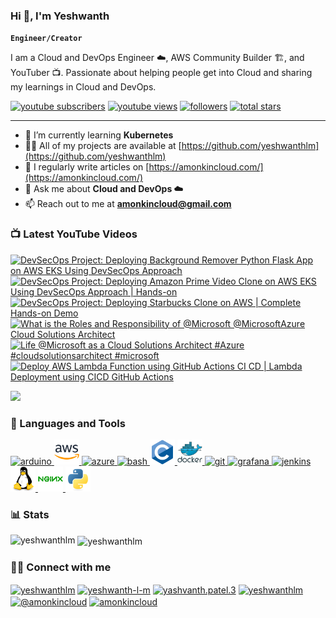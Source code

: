 ### Hi 👋, I'm Yeshwanth

**`Engineer/Creator`**

I am a Cloud and DevOps Engineer ☁️, AWS Community Builder 🏗️, and YouTuber 📺. Passionate about helping people get into Cloud and sharing my learnings in Cloud and DevOps.

   <p align="left">
      <a href="https://www.youtube.com/c/amonkincloud?sub_confirmation=1">
         <img alt="youtube subscribers" title="Subscribe to my YouTube channel" src="https://custom-icon-badges.demolab.com/youtube/channel/subscribers/UCwhERUcuzUCwr8x8mQ8zrcw?color=%23E05D44&label=SUBSCRIBE&logo=video&logoColor=white&style=for-the-badge&labelColor=CE4630"/></a> 
      <a href="https://www.youtube.com/c/amonkincloud">
         <img alt="youtube views" title="YouTube views" src="https://custom-icon-badges.demolab.com/youtube/channel/views/UCwhERUcuzUCwr8x8mQ8zrcw?color=%23E1AD0E&logo=eye&logoColor=white&style=for-the-badge&labelColor=C79600"/></a> 
      <a href="https://github.com/yeshwanthlm?tab=followers">
         <img alt="followers" title="Follow me on Github" src="https://custom-icon-badges.demolab.com/github/followers/yeshwanthlm?color=236ad3&labelColor=1155ba&style=for-the-badge&logo=person-add&label=Follow&logoColor=white"/></a>
      <a href="https://github.com/yeshwanthlm?tab=repositories&sort=stargazers">
         <img alt="total stars" title="Total stars on GitHub" src="https://custom-icon-badges.demolab.com/github/stars/yeshwanthlm?color=55960c&style=for-the-badge&labelColor=488207&logo=star"/></a>
   </p>

---

- 🌱 I’m currently learning **Kubernetes**
- 👨‍💻 All of my projects are available at [https://github.com/yeshwanthlm](https://github.com/yeshwanthlm)
- 📝 I regularly write articles on [https://amonkincloud.com/](https://amonkincloud.com/)
- 💬 Ask me about **Cloud and DevOps ☁️**
- 📫 Reach out to me at **amonkincloud@gmail.com**


### 📺 Latest YouTube Videos

<!-- BEGIN YOUTUBE-CARDS -->
[![DevSecOps Project: Deploying Background Remover Python Flask App on AWS EKS Using DevSecOps Approach](https://ytcards.demolab.com/?id=e3M7frZeUgs&title=DevSecOps+Project%3A+Deploying+Background+Remover+Python+Flask+App+on+AWS+EKS+Using+DevSecOps+Approach&lang=en&timestamp=1728370139&background_color=%230d1117&title_color=%23ffffff&stats_color=%23dedede&max_title_lines=1&width=250&border_radius=5 "DevSecOps Project: Deploying Background Remover Python Flask App on AWS EKS Using DevSecOps Approach")](https://www.youtube.com/watch?v=e3M7frZeUgs)
[![DevSecOps Project: Deploying Amazon Prime Video Clone on AWS EKS Using DevSecOps Approach | Hands-on](https://ytcards.demolab.com/?id=uaiuUGg5gLE&title=DevSecOps+Project%3A+Deploying+Amazon+Prime+Video+Clone+on+AWS+EKS+Using+DevSecOps+Approach+%7C+Hands-on&lang=en&timestamp=1727181049&background_color=%230d1117&title_color=%23ffffff&stats_color=%23dedede&max_title_lines=1&width=250&border_radius=5 "DevSecOps Project: Deploying Amazon Prime Video Clone on AWS EKS Using DevSecOps Approach | Hands-on")](https://www.youtube.com/watch?v=uaiuUGg5gLE)
[![DevSecOps Project: Deploying Starbucks Clone on AWS  | Complete Hands-on Demo](https://ytcards.demolab.com/?id=N65bo4iiVds&title=DevSecOps+Project%3A+Deploying+Starbucks+Clone+on+AWS++%7C+Complete+Hands-on+Demo&lang=en&timestamp=1726576215&background_color=%230d1117&title_color=%23ffffff&stats_color=%23dedede&max_title_lines=1&width=250&border_radius=5 "DevSecOps Project: Deploying Starbucks Clone on AWS  | Complete Hands-on Demo")](https://www.youtube.com/watch?v=N65bo4iiVds)
[![What is the Roles and Responsibility of @Microsoft @MicrosoftAzure  Cloud Solutions Architect](https://ytcards.demolab.com/?id=zRkEjx66qmg&title=What+is+the+Roles+and+Responsibility+of+%40Microsoft+%40MicrosoftAzure++Cloud+Solutions+Architect&lang=en&timestamp=1725103835&background_color=%230d1117&title_color=%23ffffff&stats_color=%23dedede&max_title_lines=1&width=250&border_radius=5 "What is the Roles and Responsibility of @Microsoft @MicrosoftAzure  Cloud Solutions Architect")](https://www.youtube.com/watch?v=zRkEjx66qmg)
[![Life @Microsoft as a Cloud Solutions Architect #Azure #cloudsolutionsarchitect #microsoft](https://ytcards.demolab.com/?id=XTvS5e4cNLc&title=Life+%40Microsoft+as+a+Cloud+Solutions+Architect+%23Azure+%23cloudsolutionsarchitect+%23microsoft&lang=en&timestamp=1725030152&background_color=%230d1117&title_color=%23ffffff&stats_color=%23dedede&max_title_lines=1&width=250&border_radius=5 "Life @Microsoft as a Cloud Solutions Architect #Azure #cloudsolutionsarchitect #microsoft")](https://www.youtube.com/watch?v=XTvS5e4cNLc)
[![Deploy AWS Lambda Function using GitHub Actions CI CD | Lambda Deployment using CICD GitHub Actions](https://ytcards.demolab.com/?id=ekNhTHtIT1k&title=Deploy+AWS+Lambda+Function+using+GitHub+Actions+CI+CD+%7C+Lambda+Deployment+using+CICD+GitHub+Actions&lang=en&timestamp=1724243432&background_color=%230d1117&title_color=%23ffffff&stats_color=%23dedede&max_title_lines=1&width=250&border_radius=5 "Deploy AWS Lambda Function using GitHub Actions CI CD | Lambda Deployment using CICD GitHub Actions")](https://www.youtube.com/watch?v=ekNhTHtIT1k)
<!-- END YOUTUBE-CARDS -->

[<img src="https://custom-icon-badges.demolab.com/badge/-Subscribe%20For%20More-red?style=for-the-badge&logo=video&logoColor=white"/>](https://www.youtube.com/c/amonkincloud?sub_confirmation=1)

### 🧰 Languages and Tools

<p align="left"> <a href="https://www.arduino.cc/" target="_blank" rel="noreferrer"> <img src="https://cdn.worldvectorlogo.com/logos/arduino-1.svg" alt="arduino" width="40" height="40"/> </a> <a href="https://aws.amazon.com" target="_blank" rel="noreferrer"> <img src="https://raw.githubusercontent.com/devicons/devicon/master/icons/amazonwebservices/amazonwebservices-original-wordmark.svg" alt="aws" width="40" height="40"/> </a> <a href="https://azure.microsoft.com/en-in/" target="_blank" rel="noreferrer"> <img src="https://www.vectorlogo.zone/logos/microsoft_azure/microsoft_azure-icon.svg" alt="azure" width="40" height="40"/> </a> <a href="https://www.gnu.org/software/bash/" target="_blank" rel="noreferrer"> <img src="https://www.vectorlogo.zone/logos/gnu_bash/gnu_bash-icon.svg" alt="bash" width="40" height="40"/> </a> <a href="https://www.cprogramming.com/" target="_blank" rel="noreferrer"> <img src="https://raw.githubusercontent.com/devicons/devicon/master/icons/c/c-original.svg" alt="c" width="40" height="40"/> </a> <a href="https://www.docker.com/" target="_blank" rel="noreferrer"> <img src="https://raw.githubusercontent.com/devicons/devicon/master/icons/docker/docker-original-wordmark.svg" alt="docker" width="40" height="40"/> </a> <a href="https://git-scm.com/" target="_blank" rel="noreferrer"> <img src="https://www.vectorlogo.zone/logos/git-scm/git-scm-icon.svg" alt="git" width="40" height="40"/> </a> <a href="https://grafana.com" target="_blank" rel="noreferrer"> <img src="https://www.vectorlogo.zone/logos/grafana/grafana-icon.svg" alt="grafana" width="40" height="40"/> </a> <a href="https://www.jenkins.io" target="_blank" rel="noreferrer"> <img src="https://www.vectorlogo.zone/logos/jenkins/jenkins-icon.svg" alt="jenkins" width="40" height="40"/> </a> <a href="https://www.linux.org/" target="_blank" rel="noreferrer"> <img src="https://raw.githubusercontent.com/devicons/devicon/master/icons/linux/linux-original.svg" alt="linux" width="40" height="40"/> </a> <a href="https://www.nginx.com" target="_blank" rel="noreferrer"> <img src="https://raw.githubusercontent.com/devicons/devicon/master/icons/nginx/nginx-original.svg" alt="nginx" width="40" height="40"/> </a> <a href="https://www.python.org" target="_blank" rel="noreferrer"> <img src="https://raw.githubusercontent.com/devicons/devicon/master/icons/python/python-original.svg" alt="python" width="40" height="40"/> </a> </p>

### 📊 Stats
<p><img align="left" src="https://github-readme-stats.vercel.app/api/top-langs?username=yeshwanthlm&show_icons=true&locale=en&layout=compact" alt="yeshwanthlm" /></p>

<p>&nbsp;<img align="center" src="https://github-readme-stats.vercel.app/api?username=yeshwanthlm&show_icons=true&locale=en" alt="yeshwanthlm" /></p>

### 🏄‍♂️ Connect with me
   <p align="left">
   <a href="https://dev.to/yeshwanthlm" target="blank"><img align="center" src="https://raw.githubusercontent.com/rahuldkjain/github-profile-readme-generator/master/src/images/icons/Social/devto.svg" alt="yeshwanthlm" height="30" width="40" /></a>
   <a href="https://linkedin.com/in/yeshwanth-l-m" target="blank"><img align="center" src="https://raw.githubusercontent.com/rahuldkjain/github-profile-readme-generator/master/src/images/icons/Social/linked-in-alt.svg" alt="yeshwanth-l-m" height="30" width="40" /></a>
   <a href="https://fb.com/yashvanth.patel.3" target="blank"><img align="center" src="https://raw.githubusercontent.com/rahuldkjain/github-profile-readme-generator/master/src/images/icons/Social/facebook.svg" alt="yashvanth.patel.3" height="30" width="40" /></a>
   <a href="https://instagram.com/yeshwanthlm" target="blank"><img align="center" src="https://raw.githubusercontent.com/rahuldkjain/github-profile-readme-generator/master/src/images/icons/Social/instagram.svg" alt="yeshwanthlm" height="30" width="40" /></a>
   <a href="https://hashnode.com/@amonkincloud" target="blank"><img align="center" src="https://raw.githubusercontent.com/rahuldkjain/github-profile-readme-generator/master/src/images/icons/Social/hashnode.svg" alt="@amonkincloud" height="30" width="40" /></a>
   <a href="https://www.youtube.com/c/amonkincloud" target="blank"><img align="center" src="https://raw.githubusercontent.com/rahuldkjain/github-profile-readme-generator/master/src/images/icons/Social/youtube.svg" alt="amonkincloud" height="30" width="40" /></a>
   </p>
